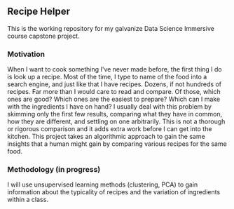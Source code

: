 ## Recipe Helper
This is the working repository for my galvanize Data Science Immersive course capstone project.

### Motivation
When I want to cook something I've never made before, the first thing I do is look up a recipe. Most of the time, I type to name of the food into a search engine, and just like that I have recipes. Dozens, if not hundreds of recipes. Far more than I would care to read and compare. Of those, which ones are good? Which ones are the easiest to prepare? Which can I make with the ingredients I have on hand? I usually deal with this problem by skimming only the first few results, comparing what they have in common, how they are different, and settling on one arbitrarily. This is not a thorough or rigorous comparison and it adds extra work before I can get into the kitchen. This project takes an algorithmic approach to gain the same insights that a human might gain by comparing various recipes for the same food.

### Methodology (in progress)
I will use unsupervised learning methods (clustering, PCA) to gain information about the typicality of recipes and the variation of ingredients within a class.
